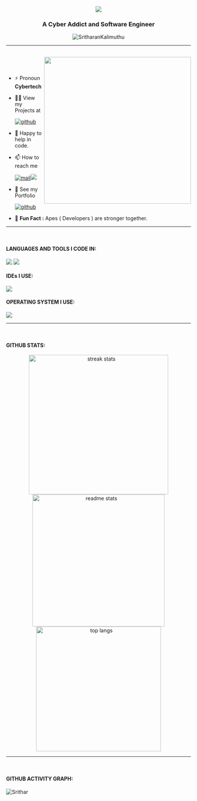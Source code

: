 [comment]: <> (<img src="https://user-images.githubusercontent.com/74038190/213910845-af37a709-8995-40d6-be59-724526e3c3d7.gif" width="full">)
<div>
  <h1 align="center">
    <img src="https://readme-typing-svg.herokuapp.com/?font=Righteous&size=35&center=true&vCenter=true&width=400&height=70&duration=5000&lines=Hello!+🍃;+I'm+Sritharan+Kalimuthu!;" />
  </h1>
  <h3 align="center">A Cyber Addict and Software Engineer</h3>
</div>

<p align="center"> <img src="https://komarev.com/ghpvc/?username=SritharanKalimuthu&label=Profile%20views&color=0e75b6&style=flat" alt="SritharanKalimuthu" /> </p>
<hr>
<br>
  <img align="right" src="https://user-images.githubusercontent.com/74038190/212749695-a6817c5a-a794-462b-afca-1b5ce7dd5e63.gif" width="400">
<br><br>

- ⚡ Pronoun **Cybertech**

- 👨‍💻 View my Projects at
  <p>
  <a href="https://github.com/SritharanKalimuthu"><img src="https://img.shields.io/badge/Github-000?style=for-the-badge&logo=github&logoColor=white" alt="github"/></a>
</p>

- 🐬 Happy to help in code.
  
- 📫 How to reach me
   <p>
  <a href="mailto:sritharkalimuthu@gmail.com"><img src="https://img.shields.io/badge/Gmail-8a0404?style=for-the-badge&logo=gmail&logoColor=white" alt="mail"/></a><a href="https://www.linkedin.com/in/sritharan-k/" target="blank"><img src="https://img.shields.io/badge/LinkedIn-0077B5?style=for-the-badge&logo=linkedin&logoColor=white" /></a>
</p>

- 📄 See my Portfolio
   <p>
  <a href="https://levyz-codes.netlify.app/"><img src="https://img.shields.io/badge/Portfolio-051e63?style=for-the-badge&logo=&logoColor=white" alt="github"/></a>
</p>

- 🦍 **Fun Fact :** Apes ( Developers ) are stronger together.
<hr>
<br>
<h4 align="left">LANGUAGES AND TOOLS I CODE IN:</h4>
<p>
  <img src="https://skillicons.dev/icons?i=javascript,python,c,php,html,css,aws,mongodb,mysql" />
  <img src="https://skillicons.dev/icons?i=react,redux,express,nextjs,nodejs,bootstrap,github,tailwind,git" />
</p>
<h4 align="left">IDEs I USE:</h4>
<p>
   <img src="https://skillicons.dev/icons?i=vscode,pycharm,anaconda,vim" />
</p>
<h4 align="left">OPERATING SYSTEM I USE:</h4>
<p>
    <img src="https://skillicons.dev/icons?i=linux,windows" /><br>
</p>

<hr>
<br>
<h4 align="left">GITHUB STATS:</h4>
<div align=center>
  <img width=380 src="https://github-readme-streak-stats-salesp07.vercel.app/?user=sreekrishnah&count_private=true&theme=react&border_radius=10" alt="streak stats"/>
  <img width=360 src="https://github-readme-stats-salesp07.vercel.app/api?username=sreekrishnah&count_private=true&show_icons=true&theme=react&rank_icon=github&border_radius=10" alt="readme stats" />
  <br/>
  <img width=340 src="https://github-readme-stats-salesp07.vercel.app/api/top-langs/?username=sreekrishnah&hide=HTML&langs_count=8&layout=compact&theme=react&border_radius=10&size_weight=0.5&count_weight=0.5&exclude_repo=github-readme-stats" alt="top langs" />
</div>
<hr>
<br>
<h4 align="left">GITHUB ACTIVITY GRAPH:</h4>
  <img src="https://github-readme-activity-graph.vercel.app/graph?username=sreekrishnah&bg_color=000000&color=ffffff&line=51f565&point=ffffff&area=true&hide_border=true" alt="Srithar"/>

